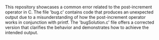 This repository showcases a common error related to the post-increment operator in C. The file 'bug.c' contains code that produces an unexpected output due to a misunderstanding of how the post-increment operator works in conjunction with printf. The 'bugSolution.c' file offers a corrected version that clarifies the behavior and demonstrates how to achieve the intended output.